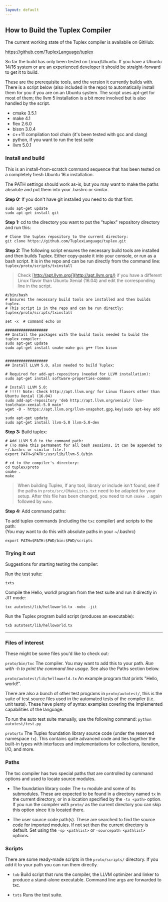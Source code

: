 ```yaml
---
layout: default
---
```

## How to Build the Tuplex Compiler

The current working state of the Tuplex compiler is availabile on GitHub:

<a href="https://github.com/TuplexLanguage/tuplex" target="_blank">https://github.com/TuplexLanguage/tuplex</a>

So far the build has only been tested on Linux/Ubuntu. If you have a Ubuntu 14/16 system or are an experienced developer it should be straight-forward to get it to build.

These are the prerequisite tools, and the version it currently builds with. There is a script below (also included in the repo) to automatically install them for you if you are on an Ubuntu system. The script uses apt-get for most of them; the llvm 5 installation is a bit more involved but is also handled by the script.

* cmake 3.5.1
* make 4.1
* flex 2.6.0
* bison 3.0.4
* c++11 compilation tool chain (it's been tested with gcc and clang)
* python, if you want to run the test suite
* llvm 5.0.1

### Install and build

This is an install-from-scratch command sequence that has been tested on a completely fresh Ubuntu 16.x installation.

The PATH settings should work as-is, but you may want to make the paths absolute and put them into your .bashrc or similar.

**Step 0:** If you don't have git installed you need to do that first:

```
sudo apt-get update
sudo apt-get install git
```

**Step 1:** cd to the directory you want to put the "tuplex" repository directory and run this:

```
# Clone the tuplex repository to the current directory:
git clone https://github.com/TuplexLanguage/tuplex.git
```

**Step 2:**
The following script ensures the necessary build tools are installed and then builds Tuplex.
Either copy-paste it into your console, or run as a bash script.
It is in the repo and can be run directly from the command line: `tuplex/proto/scripts/txinstall`

> Check [http://apt.llvm.org/](http://apt.llvm.org/) if you have a different Linux flavor than Ubuntu Xenial (16.04) and edit the corresponding line in the script.

```
#/bin/bash
# Ensures the necessary build tools are installed and then builds tuplex.
# This script is in the repo and can be run directly:  tuplex/proto/scripts/txinstall

set -x  # command echo on

###################
## Install the packages with the build tools needed to build the tuplex compiler:
sudo apt-get update
sudo apt-get install cmake make gcc g++ flex bison


###################
## Install LLVM 5.0, also needed to build Tuplex:

# Required for add-apt-repository (needed for LLVM installation):
sudo apt-get install software-properties-common

# Install LLVM 5.0:
# !!!!! Note: Check http://apt.llvm.org/ for Linux flavors other than Ubuntu Xenial (16.04)
sudo add-apt-repository 'deb http://apt.llvm.org/xenial/ llvm-toolchain-xenial-5.0 main'
wget -O - https://apt.llvm.org/llvm-snapshot.gpg.key|sudo apt-key add -
sudo apt-get update
sudo apt-get install llvm-5.0 llvm-5.0-dev
```

**Step 3:** Build tuplex:

```
# Add LLVM 5.0 to the command path:
# (To make this permament for all bash sessions, it can be appended to ~/.bashrc or similar file.)
export PATH=$PATH:/usr/lib/llvm-5.0/bin

# cd to the compiler's directory:
cd tuplex/proto
cmake .
make
```

> When building Tuplex, If any tool, library or include isn't found, see if the paths in `proto/src/CMakeLists.txt` need to be adapted for your setup. After this file has been changed, you need to run `cmake .` again followed by `make`.

**Step 4:** Add command paths:

To add tuplex commands (including the `txc` compiler) and scripts to the path:
<br>(You may want to do this with absolute paths in your ~/.bashrc)

```
export PATH=$PATH:$PWD/bin:$PWD/scripts
```

### Trying it out

Suggestions for starting testing the compiler:

Run the test suite:

    txts

Compile the Hello, world! program from the test suite and run it directly in JIT mode:

    txc autotest/lib/helloworld.tx -nobc -jit

Run the Tuplex program build script (produces an executable):

    txb autotest/lib/helloworld.tx

---

### Files of interest

These might be some files you'd like to check out:

`proto/bin/txc` The compiler. You may want to add this to your path. *Run with -h to print the command line usage.* See also the Paths section below.

`proto/autotest/lib/helloworld.tx` An example program that prints "Hello, world!".

There are also a bunch of other test programs in `proto/autotest/`, this is the suite of test source files used in the automated tests of the compiler (i.e. unit tests). These have plenty of syntax examples covering the implemented capabilities of the language.

To run the auto test suite manually, use the following command: `python autotest/test.py`

`proto/tx` The Tuplex foundation library source code (under the reserved namespace `tx`). This contains quite advanced code and ties together the built-in types with interfaces and implementations for collections, iteration, I/O, and more.


### Paths

The txc compiler has two special paths that are controlled by command options and used to locate source modules.

* The foundation library code: The `tx` module and some of its submodules. These are expected to be found in a directory named `tx` in the current directory, or in a location specified by the `-tx <path>` option. If you run the compiler with `proto/` as the current directory you can skip this option since it is located there.

* The user source code path(s). These are searched to find the source code for imported modules. If not set then the current directory is default. Set using the `-sp <pathlist>` or `-sourcepath <pathlist>` options.


### Scripts

There are some ready-made scripts in the `proto/scripts/` directory. If you add it to your path you can run them directly.

* `txb`
Build script that runs the compiler, the LLVM optimizer and linker to produce a stand-alone executable. Command line args are forwarded to txc.

* `txts`
Runs the test suite.